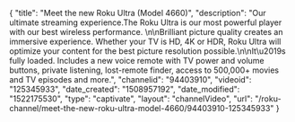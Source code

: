 {
    "title": "Meet the new Roku Ultra (Model 4660)",
    "description": "Our ultimate streaming experience.The Roku Ultra is our most powerful player with our best wireless performance. \n\nBrilliant picture quality creates an immersive experience. Whether your TV is HD, 4K or HDR, Roku Ultra will optimize your content for the best picture resolution possible.\n\nIt\u2019s fully loaded. Includes a new voice remote with TV power and volume buttons, private listening, lost-remote finder, access to 500,000+ movies and TV episodes and more.",
    "channelid": "94403910",
    "videoid": "125345933",
    "date_created": "1508957192",
    "date_modified": "1522175530",
    "type": "captivate",
    "layout": "channelVideo",
    "url": "\/roku-channel\/meet-the-new-roku-ultra-model-4660\/94403910-125345933"
}